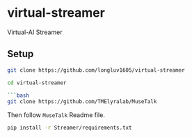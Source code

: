 # virtual-streamer

Virtual-AI Streamer

## Setup

```bash
git clone https://github.com/longluv1605/virtual-streamer
```

```bash
cd virtual-streamer

```bash
git clone https://github.com/TMElyralab/MuseTalk
```

Then follow `MuseTalk` Readme file.

```bash
pip install -r Streamer/requirements.txt
```